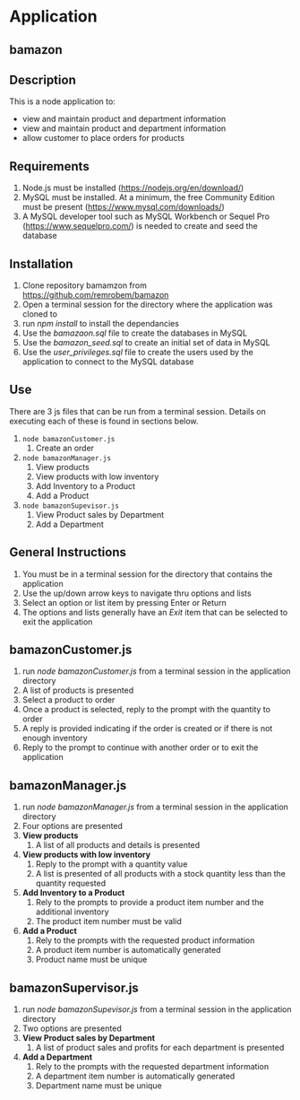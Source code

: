 # Application

## bamazon

## Description

This is a node application to:
* view and maintain product and department information
* view and maintain product and department information
* allow customer to place orders for products

## Requirements

1. Node.js must be installed (https://nodejs.org/en/download/)
1. MySQL must be installed. At a minimum, the free Community Edition must be present (https://www.mysql.com/downloads/) 
1. A MySQL developer tool such as MySQL Workbench or Sequel Pro (https://www.sequelpro.com/) is needed to create and seed the database

## Installation

1. Clone repository bamamzon from https://github.com/remrobem/bamazon
1. Open a terminal session for the directory where the application was cloned to
1. run *npm install* to install the dependancies
1. Use the *bamazaon.sql* file to create the databases in MySQL
1. Use the *bamazon_seed.sql* to create an initial set of data in MySQL
1. Use the *user_privileges.sql* file to create the users used by the application to connect to the MySQL database

## Use

There are 3 js files that can be run from a terminal session. Details on executing each of these is found in sections below.

1. `node bamazonCustomer.js`
    1. Create an order
1. `node bamazonManager.js`
    1. View products
    1. View products with low inventory
    1. Add Inventory to a Product
    1. Add a Product
1. `node bamazonSupevisor.js`
    1. View Product sales by Department
    1. Add a Department

## General Instructions

1. You must be in a terminal session for the directory that contains the application
1. Use the up/down arrow keys to navigate thru options and lists
1. Select an option or list item by pressing Enter or Return
1. The options and lists generally have an _Exit_ item that can be selected to exit the application

## bamazonCustomer.js

1. run _node bamazonCustomer.js_ from a terminal session in the application directory
1. A list of products is presented
1. Select a product to order
1. Once a product is selected, reply to the prompt with the quantity to order
1. A reply is provided indicating if the order is created or if there is not enough inventory
1. Reply to the prompt to continue with another order or to exit the application

## bamazonManager.js

1. run _node bamazonManager.js_ from a terminal session in the application directory
1. Four options are presented
1. **View products**
    1. A list of all products and details is presented
1. **View products with low inventory**
    1. Reply to the prompt with a quantity value
    1. A list is presented of all products with a stock quantity less than the quantity requested
1. **Add Inventory to a Product**
    1. Rely to the prompts to provide a product item number and the additional inventory
    1. The product item number must be valid
1. **Add a Product**
    1. Rely to the prompts with the requested product information
    1. A product item number is automatically generated
    1. Product name must be unique

## bamazonSupervisor.js

1. run _node bamazonSupevisor.js_ from a terminal session in the application directory
1. Two options are presented
1. **View Product sales by Department**
    1. A list of product sales and profits for each department is presented
1. **Add a Department**
    1. Rely to the prompts with the requested department information
    1. A department item number is automatically generated
    1. Department name must be unique